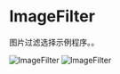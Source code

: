 ImageFilter
=========

图片过滤选择示例程序。。


![ImageFilter](https://raw.githubusercontent.com/luowei/iOS-demos/master/ImageFilter/doc/a.png)
![ImageFilter](https://raw.githubusercontent.com/luowei/iOS-demos/master/ImageFilter/doc/b.png)